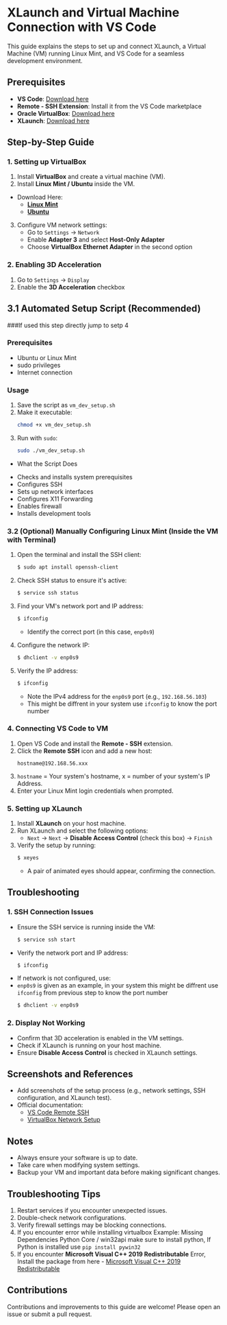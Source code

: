 # XLaunch and Virtual Machine Connection with VS Code

This guide explains the steps to set up and connect XLaunch, a Virtual Machine (VM) running Linux Mint, and VS Code for a seamless development environment.

## Prerequisites

* **VS Code**: [Download here](https://code.visualstudio.com/download)
* **Remote - SSH Extension**: Install it from the VS Code marketplace
* **Oracle VirtualBox**: [Download here](https://www.virtualbox.org/wiki/Downloads)
* **XLaunch**: [Download here](https://sourceforge.net/projects/xming/)

## Step-by-Step Guide

### 1. Setting up VirtualBox

1. Install **VirtualBox** and create a virtual machine (VM).
2. Install **Linux Mint / Ubuntu** inside the VM.
  * Download Here:
    * **[Linux Mint](https://linuxmint.com/)**
    * **[Ubuntu](https://ubuntu.com/)**
   
3. Configure VM network settings:
   * Go to `Settings` → `Network`
   * Enable **Adapter 3** and select **Host-Only Adapter**
   * Choose **VirtualBox Ethernet Adapter** in the second option

### 2. Enabling 3D Acceleration

1. Go to `Settings` → `Display`
2. Enable the **3D Acceleration** checkbox

## 3.1 Automated Setup Script (Recommended)

###If used this step directly jump to setp 4

### Prerequisites
- Ubuntu or Linux Mint
- sudo privileges
- Internet connection

### Usage
1. Save the script as `vm_dev_setup.sh`
2. Make it executable:
   ```bash
   chmod +x vm_dev_setup.sh
3. Run with `sudo`:
   ```bash
   sudo ./vm_dev_setup.sh
   
* What the Script Does
- Checks and installs system prerequisites
- Configures SSH
- Sets up network interfaces
- Configures X11 Forwarding
- Enables firewall
- Installs development tools

### 3.2 (Optional) Manually Configuring Linux Mint (Inside the VM with Terminal)

1. Open the terminal and install the SSH client:
   ```bash
   $ sudo apt install openssh-client
   ```

2. Check SSH status to ensure it's active:
   ```bash
   $ service ssh status
   ```

3. Find your VM's network port and IP address:
   ```bash
   $ ifconfig
   ```
   * Identify the correct port (in this case, `enp0s9`)

4. Configure the network IP:
   ```bash
   $ dhclient -v enp0s9
   ```

5. Verify the IP address:
   ```bash
   $ ifconfig
   ```
   * Note the IPv4 address for the `enp0s9` port (e.g., `192.168.56.103`)
   * This might be diffrent in your system use `ifconfig` to know the port number

### 4. Connecting VS Code to VM

1. Open VS Code and install the **Remote - SSH** extension.
2. Click the **Remote SSH** icon and add a new host:
   ```
   hostname@192.168.56.xxx
   ```
3. `hostname` = Your system's hostname, x = number of your system's IP Address.
4. Enter your Linux Mint login credentials when prompted.

### 5. Setting up XLaunch

1. Install **XLaunch** on your host machine.
2. Run XLaunch and select the following options:
   * `Next` → `Next` → **Disable Access Control** (check this box) → `Finish`
3. Verify the setup by running:
   ```bash
   $ xeyes
   ```
   * A pair of animated eyes should appear, confirming the connection.

## Troubleshooting

### 1. SSH Connection Issues

* Ensure the SSH service is running inside the VM:
  ```bash
  $ service ssh start
  ```
* Verify the network port and IP address:
  ```bash
  $ ifconfig
  ```
* If network is not configured, use:
* `enp0s9` is given as an example, in your system this might be diffrent use `ifconfig` from previous step to know the port number
  ```bash
  $ dhclient -v enp0s9
  ```

### 2. Display Not Working

* Confirm that 3D acceleration is enabled in the VM settings.
* Check if XLaunch is running on your host machine.
* Ensure **Disable Access Control** is checked in XLaunch settings.

## Screenshots and References

* Add screenshots of the setup process (e.g., network settings, SSH configuration, and XLaunch test).
* Official documentation:
  - [VS Code Remote SSH](https://code.visualstudio.com/docs/remote/ssh)
  - [VirtualBox Network Setup](https://www.virtualbox.org/manual/ch06.html)

## Notes

- Always ensure your software is up to date.
- Take care when modifying system settings.
- Backup your VM and important data before making significant changes.

## Troubleshooting Tips

1. Restart services if you encounter unexpected issues.
2. Double-check network configurations.
3. Verify firewall settings may be blocking connections.
4. If you encounter error while installing virtualbox
   Example: Missing Dependencies Python Core / win32api make sure to install python, If Python is installed use `pip install pywin32`
5. If you encounter **Microsoft Visual C++ 2019 Redistributable** Error,
  Install the package from here - [Microsoft Visual C++ 2019 Redistributable](https://learn.microsoft.com/en-us/cpp/windows/latest-supported-vc-redist?view=msvc-170#latest-microsoft-visual-c-redistributable-version)
   
## Contributions

Contributions and improvements to this guide are welcome! Please open an issue or submit a pull request.
